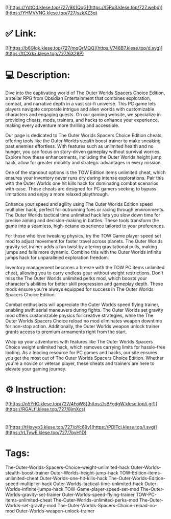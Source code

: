 [![https://YdtOd.klese.top/727/9X1QqG](https://I5Ru3.klese.top/727.webp)](https://YHMVVNG.klese.top/727/szkXZ3q)
# ✅ Link:
[![https://b6Glqk.klese.top/727/mqQrMQQ](https://748B7.klese.top/d.svg)](https://tCXrkx.klese.top/727/6X29P)
# 💻 Description:
Dive into the captivating world of The Outer Worlds Spacers Choice Edition, a stellar RPG from Obsidian Entertainment that combines exploration, combat, and narrative depth in a vast sci-fi universe. This PC game lets players navigate corporate intrigue and alien worlds with customizable characters and engaging quests. On our gaming website, we specialize in providing cheats, mods, trainers, and hacks to enhance your experience, making every adventure more thrilling and accessible.



Our page is dedicated to The Outer Worlds Spacers Choice Edition cheats, offering tools like the Outer Worlds stealth boost trainer to make sneaking past enemies effortless. With features such as unlimited health and no hunger, you can focus on story-driven gameplay without survival worries. Explore how these enhancements, including the Outer Worlds height jump hack, allow for greater mobility and strategic advantages in every mission.



One of the standout options is the TOW Edition items unlimited cheat, which ensures your inventory never runs dry during intense explorations. Pair this with the Outer Worlds one hit kills hack for dominating combat scenarios with ease. These cheats are designed for PC gamers seeking to bypass limitations and enjoy a more relaxed playthrough.



Enhance your speed and agility using The Outer Worlds Edition speed multiplier hack, perfect for outrunning foes or racing through environments. The Outer Worlds tactical time unlimited hack lets you slow down time for precise aiming and decision-making in battles. These tools transform the game into a seamless, high-octane experience tailored to your preferences.



For those who love tweaking physics, try the TOW Game player speed set mod to adjust movement for faster travel across planets. The Outer Worlds gravity set trainer adds a fun twist by altering gravitational pulls, making jumps and falls more dynamic. Combine this with the Outer Worlds infinite jumps hack for unparalleled exploration freedom.



Inventory management becomes a breeze with the TOW PC items unlimited cheat, allowing you to carry endless gear without weight restrictions. Don't miss the The Outer Worlds unlimited perks mod, which boosts your character's abilities for better skill progression and gameplay depth. These mods ensure you're always equipped for success in The Outer Worlds Spacers Choice Edition.



Combat enthusiasts will appreciate the Outer Worlds speed flying trainer, enabling swift aerial maneuvers during fights. The Outer Worlds set gravity mod offers customizable physics for creative strategies, while the The Outer Worlds Spacers Choice reload no mod eliminates weapon downtime for non-stop action. Additionally, the Outer Worlds weapon unlock trainer grants access to premium armaments right from the start.



Wrap up your adventures with features like The Outer Worlds Spacers Choice weight unlimited hack, which removes carrying limits for hassle-free looting. As a leading resource for PC games and hacks, our site ensures you get the most out of The Outer Worlds Spacers Choice Edition. Whether you're a novice or veteran player, these cheats and trainers are here to elevate your gaming journey.

# ⚙️ Instruction:
[![https://n5YrlO.klese.top/727/4FoW8](https://sBFgdgW.klese.top/i.gif)](https://RGALfl.klese.top/727/8jmXcs)
#
[![https://tHxvyp3.klese.top/727/pYc69v](https://PDITcj.klese.top/l.svg)](https://rLTywE.klese.top/727/7pyH1D)
# Tags:
The-Outer-Worlds-Spacers-Choice-weight-unlimited-hack Outer-Worlds-stealth-boost-trainer Outer-Worlds-height-jump-hack TOW-Edition-items-unlimited-cheat Outer-Worlds-one-hit-kills-hack The-Outer-Worlds-Edition-speed-multiplier-hack Outer-Worlds-tactical-time-unlimited-hack Outer-Worlds-infinite-jumps-hack TOW-Game-player-speed-set-mod The-Outer-Worlds-gravity-set-trainer Outer-Worlds-speed-flying-trainer TOW-PC-items-unlimited-cheat The-Outer-Worlds-unlimited-perks-mod The-Outer-Worlds-set-gravity-mod The-Outer-Worlds-Spacers-Choice-reload-no-mod Outer-Worlds-weapon-unlock-trainer






